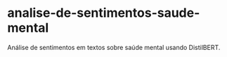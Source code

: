 # analise-de-sentimentos-saude-mental
Análise de sentimentos em textos sobre saúde mental usando DistilBERT.
